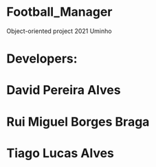 # Football_Manager

  Object-oriented project 2021 Uminho

# Developers:
  # David Pereira Alves
  # Rui Miguel Borges Braga
  # Tiago Lucas Alves
